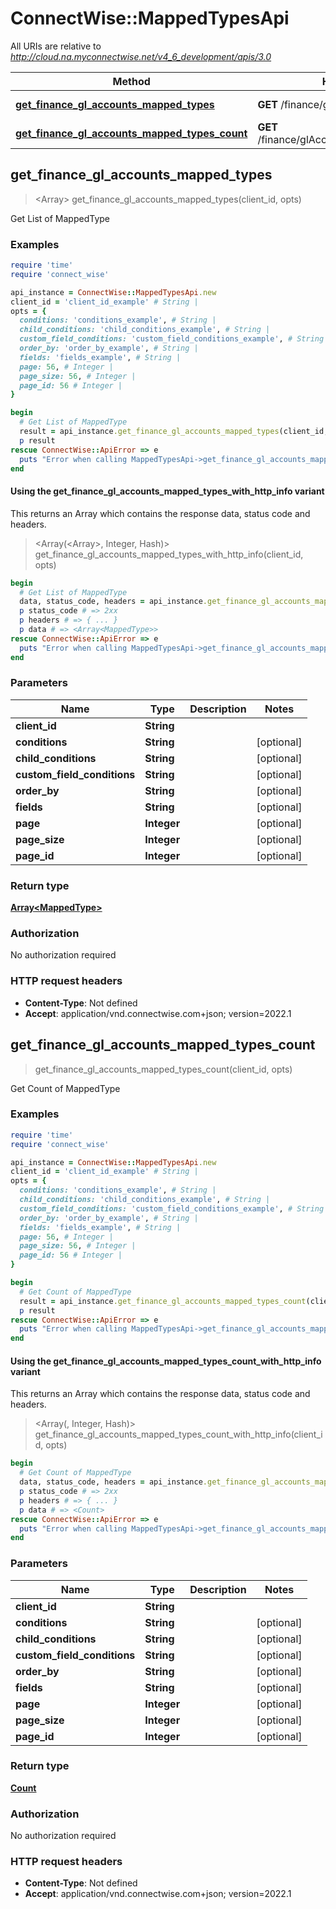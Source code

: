 # ConnectWise::MappedTypesApi

All URIs are relative to *http://cloud.na.myconnectwise.net/v4_6_development/apis/3.0*

| Method | HTTP request | Description |
| ------ | ------------ | ----------- |
| [**get_finance_gl_accounts_mapped_types**](MappedTypesApi.md#get_finance_gl_accounts_mapped_types) | **GET** /finance/glAccounts/mappedTypes | Get List of MappedType |
| [**get_finance_gl_accounts_mapped_types_count**](MappedTypesApi.md#get_finance_gl_accounts_mapped_types_count) | **GET** /finance/glAccounts/mappedTypes/count | Get Count of MappedType |


## get_finance_gl_accounts_mapped_types

> <Array<MappedType>> get_finance_gl_accounts_mapped_types(client_id, opts)

Get List of MappedType

### Examples

```ruby
require 'time'
require 'connect_wise'

api_instance = ConnectWise::MappedTypesApi.new
client_id = 'client_id_example' # String | 
opts = {
  conditions: 'conditions_example', # String | 
  child_conditions: 'child_conditions_example', # String | 
  custom_field_conditions: 'custom_field_conditions_example', # String | 
  order_by: 'order_by_example', # String | 
  fields: 'fields_example', # String | 
  page: 56, # Integer | 
  page_size: 56, # Integer | 
  page_id: 56 # Integer | 
}

begin
  # Get List of MappedType
  result = api_instance.get_finance_gl_accounts_mapped_types(client_id, opts)
  p result
rescue ConnectWise::ApiError => e
  puts "Error when calling MappedTypesApi->get_finance_gl_accounts_mapped_types: #{e}"
end
```

#### Using the get_finance_gl_accounts_mapped_types_with_http_info variant

This returns an Array which contains the response data, status code and headers.

> <Array(<Array<MappedType>>, Integer, Hash)> get_finance_gl_accounts_mapped_types_with_http_info(client_id, opts)

```ruby
begin
  # Get List of MappedType
  data, status_code, headers = api_instance.get_finance_gl_accounts_mapped_types_with_http_info(client_id, opts)
  p status_code # => 2xx
  p headers # => { ... }
  p data # => <Array<MappedType>>
rescue ConnectWise::ApiError => e
  puts "Error when calling MappedTypesApi->get_finance_gl_accounts_mapped_types_with_http_info: #{e}"
end
```

### Parameters

| Name | Type | Description | Notes |
| ---- | ---- | ----------- | ----- |
| **client_id** | **String** |  |  |
| **conditions** | **String** |  | [optional] |
| **child_conditions** | **String** |  | [optional] |
| **custom_field_conditions** | **String** |  | [optional] |
| **order_by** | **String** |  | [optional] |
| **fields** | **String** |  | [optional] |
| **page** | **Integer** |  | [optional] |
| **page_size** | **Integer** |  | [optional] |
| **page_id** | **Integer** |  | [optional] |

### Return type

[**Array&lt;MappedType&gt;**](MappedType.md)

### Authorization

No authorization required

### HTTP request headers

- **Content-Type**: Not defined
- **Accept**: application/vnd.connectwise.com+json; version=2022.1


## get_finance_gl_accounts_mapped_types_count

> <Count> get_finance_gl_accounts_mapped_types_count(client_id, opts)

Get Count of MappedType

### Examples

```ruby
require 'time'
require 'connect_wise'

api_instance = ConnectWise::MappedTypesApi.new
client_id = 'client_id_example' # String | 
opts = {
  conditions: 'conditions_example', # String | 
  child_conditions: 'child_conditions_example', # String | 
  custom_field_conditions: 'custom_field_conditions_example', # String | 
  order_by: 'order_by_example', # String | 
  fields: 'fields_example', # String | 
  page: 56, # Integer | 
  page_size: 56, # Integer | 
  page_id: 56 # Integer | 
}

begin
  # Get Count of MappedType
  result = api_instance.get_finance_gl_accounts_mapped_types_count(client_id, opts)
  p result
rescue ConnectWise::ApiError => e
  puts "Error when calling MappedTypesApi->get_finance_gl_accounts_mapped_types_count: #{e}"
end
```

#### Using the get_finance_gl_accounts_mapped_types_count_with_http_info variant

This returns an Array which contains the response data, status code and headers.

> <Array(<Count>, Integer, Hash)> get_finance_gl_accounts_mapped_types_count_with_http_info(client_id, opts)

```ruby
begin
  # Get Count of MappedType
  data, status_code, headers = api_instance.get_finance_gl_accounts_mapped_types_count_with_http_info(client_id, opts)
  p status_code # => 2xx
  p headers # => { ... }
  p data # => <Count>
rescue ConnectWise::ApiError => e
  puts "Error when calling MappedTypesApi->get_finance_gl_accounts_mapped_types_count_with_http_info: #{e}"
end
```

### Parameters

| Name | Type | Description | Notes |
| ---- | ---- | ----------- | ----- |
| **client_id** | **String** |  |  |
| **conditions** | **String** |  | [optional] |
| **child_conditions** | **String** |  | [optional] |
| **custom_field_conditions** | **String** |  | [optional] |
| **order_by** | **String** |  | [optional] |
| **fields** | **String** |  | [optional] |
| **page** | **Integer** |  | [optional] |
| **page_size** | **Integer** |  | [optional] |
| **page_id** | **Integer** |  | [optional] |

### Return type

[**Count**](Count.md)

### Authorization

No authorization required

### HTTP request headers

- **Content-Type**: Not defined
- **Accept**: application/vnd.connectwise.com+json; version=2022.1

